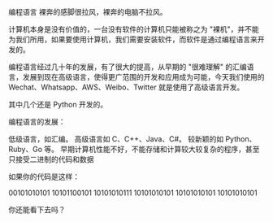 编程语言
裸奔的感脚很拉风，裸奔的电脑不拉风。

计算机本身是没有价值的，一台没有软件的计算机只能被称之为 "裸机"，并不能为我们所用，如果要使用计算机，我们需要安装软件，而软件是通过编程语言来开发的。

编程语言经过几十年的发展，有了很大的提高，从早期的 "很难理解" 的汇编语言，发展到现在高级语言，使得更广范围的开发和应用成为可能，今天我们使用的Wechat、Whatsapp、AWS、Weibo、Twitter 就是使用了高级语言开发。

其中几个还是 Python 开发的。

编程语言的发展：

低级语言，如汇编。
高级语言如 C、C++、Java、C#。
较新颖的如 Python、Ruby、Go 等。
早期计算机性能不好，不能存储和计算较大较复杂的程序，甚至只接受二进制的代码和数据

如果你的代码是这样：

00101010101 10101100101 10101010111 
10101010101 10101010101 10101010101

你还能看下去吗？